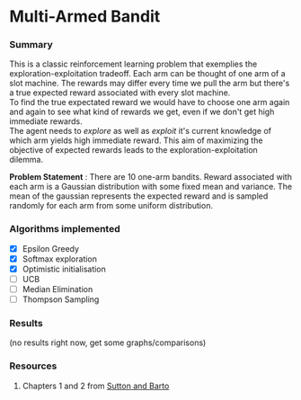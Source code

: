 # Multi-Armed Bandit 

### Summary
This is a classic reinforcement learning problem that exemplies the exploration-exploitation tradeoff. Each arm can be thought of one arm of a slot machine. The rewards may differ every time we pull the arm but there's a true expected reward associated with every slot machine.<br/>
To find the true expectated reward we would have to choose one arm again and again to see what kind of rewards we get, even if we don't get high immediate rewards.<br/> 
The agent needs to *explore* as well as *exploit* it's current knowledge of which arm yields high immediate reward. This aim of maximizing the objective of expected rewards leads to the exploration-exploitation dilemma. 

**Problem Statement** : There are 10 one-arm bandits. Reward associated with each arm is a Gaussian distribution with some fixed mean and variance. The mean of the gaussian represents the expected reward and is sampled randomly for each arm from some uniform distribution.

### Algorithms implemented
- [x] Epsilon Greedy
- [x] Softmax exploration
- [x] Optimistic initialisation 
- [ ] UCB
- [ ] Median Elimination 
- [ ] Thompson Sampling

### Results
(no results right now, get some graphs/comparisons) 

### Resources
1. Chapters 1 and 2 from [Sutton and Barto](http://incompleteideas.net/book/RLbook2020.pdf)